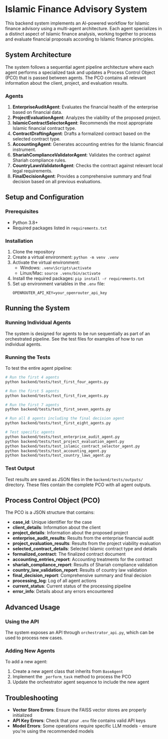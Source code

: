 # Islamic Finance Advisory System

This backend system implements an AI-powered workflow for Islamic finance advisory using a multi-agent architecture. Each agent specializes in a distinct aspect of Islamic finance analysis, working together to process and evaluate financial proposals according to Islamic finance principles.

## System Architecture

The system follows a sequential agent pipeline architecture where each agent performs a specialized task and updates a Process Control Object (PCO) that is passed between agents. The PCO contains all relevant information about the client, project, and evaluation results.

### Agents

1. **EnterpriseAuditAgent**: Evaluates the financial health of the enterprise based on financial data.
2. **ProjectEvaluationAgent**: Analyzes the viability of the proposed project.
3. **IslamicContractSelectorAgent**: Recommends the most appropriate Islamic financial contract type.
4. **ContractDraftingAgent**: Drafts a formalized contract based on the selected contract type.
5. **AccountingAgent**: Generates accounting entries for the Islamic financial instrument.
6. **ShariahComplianceValidatorAgent**: Validates the contract against Shariah compliance rules.
7. **CountryLawsValidatorAgent**: Checks the contract against relevant local legal requirements.
8. **FinalDecisionAgent**: Provides a comprehensive summary and final decision based on all previous evaluations.

## Setup and Configuration

### Prerequisites

- Python 3.8+
- Required packages listed in `requirements.txt`

### Installation

1. Clone the repository
2. Create a virtual environment: `python -m venv .venv`
3. Activate the virtual environment: 
   - Windows: `.venv\Scripts\activate`
   - Linux/Mac: `source .venv/bin/activate`
4. Install the required packages: `pip install -r requirements.txt`
5. Set up environment variables in the `.env` file:
   ```
   OPENROUTER_API_KEY=your_openrouter_api_key
   ```

## Running the System

### Running Individual Agents

The system is designed for agents to be run sequentially as part of an orchestrated pipeline. See the test files for examples of how to run individual agents.

### Running the Tests

To test the entire agent pipeline:

```bash
# Run the first 4 agents
python backend/tests/test_first_four_agents.py

# Run the first 5 agents
python backend/tests/test_first_five_agents.py

# Run the first 7 agents
python backend/tests/test_first_seven_agents.py

# Run all 8 agents including the final decision agent
python backend/tests/test_first_eight_agents.py

# Test specific agents
python backend/tests/test_enterprise_audit_agent.py
python backend/tests/test_project_evaluation_agent.py
python backend/tests/test_islamic_contract_selector_agent.py
python backend/tests/test_accounting_agent.py
python backend/tests/test_country_laws_agent.py
```

### Test Output

Test results are saved as JSON files in the `backend/tests/outputs/` directory. These files contain the complete PCO with all agent outputs.

## Process Control Object (PCO)

The PCO is a JSON structure that contains:

- **case_id**: Unique identifier for the case
- **client_details**: Information about the client
- **project_details**: Information about the proposed project
- **enterprise_audit_results**: Results from the enterprise financial audit
- **project_evaluation_results**: Results from the project viability evaluation
- **selected_contract_details**: Selected Islamic contract type and details
- **formalized_contract**: The finalized contract document
- **accounting_entries_report**: Accounting treatments for the contract
- **shariah_compliance_report**: Results of Shariah compliance validation
- **country_law_validation_report**: Results of country law validation
- **final_decision_report**: Comprehensive summary and final decision
- **processing_log**: Log of all agent actions
- **current_status**: Current status of the processing pipeline
- **error_info**: Details about any errors encountered

## Advanced Usage

### Using the API

The system exposes an API through `orchestrator_api.py`, which can be used to process new cases.

### Adding New Agents

To add a new agent:

1. Create a new agent class that inherits from `BaseAgent`
2. Implement the `_perform_task` method to process the PCO
3. Update the orchestrator agent sequence to include the new agent

## Troubleshooting

- **Vector Store Errors**: Ensure the FAISS vector stores are properly initialized
- **API Key Errors**: Check that your `.env` file contains valid API keys
- **Model Errors**: Some operations require specific LLM models - ensure you're using the recommended models 